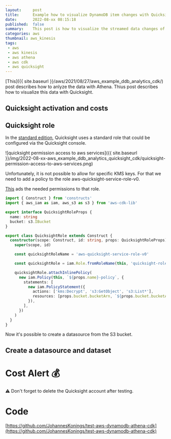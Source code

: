 ```yaml
---
layout:     post
title:      Example how to visualize DynamoDB item changes with Quicksight (S3 source) created with CDK
date:       2022-08-xx 08:15:18
published:  false
summary:    This post is how to visualize the streamed data changes of a DynamoDb table via Kinesis Data Stream and Kinesis Firehose to S3. Build with CDK.
categories: aws
thumbnail: aws_kinesis
tags:
 - aws
 - aws kinesis
 - aws athena
 - aws cdk
 - aws quicksight
---
```


[This]({{ site.baseurl }}/aws/2021/08/27/aws_example_ddb_analytics_cdk/) post describes how to anlyze the data with Athena. Thius post describes how to visualize this data with Quicksight.

## Quicksight activation and costs

## Quicksight role

In the [standard edition](https://docs.aws.amazon.com/quicksight/latest/user/security_iam_service-with-iam.html#security-create-iam-role), Quicksight uses a standard role that could be configured via the Quicksight console.

![quicksight permission access to aws services]({{ site.baseurl }}/img/2022-08-xx-aws_example_ddb_analytics_quicksight_cdk/quicksight-permission-access-to-aws-services.png)

Unfortunately, it is not possible to allow for specific KMS keys. For that we need to add a policy to the role aws-quicksight-service-role-v0.

[This](https://github.com/JohannesKonings/test-aws-dynamodb-athena-cdk/blob/main/cdk/lib/quicksight/quicksight-role.ts) ads the needed permissions to that role.

```typescript
import { Construct } from 'constructs'
import { aws_iam as iam, aws_s3 as s3 } from 'aws-cdk-lib'

export interface QuicksightRoleProps {
  name: string
  bucket: s3.IBucket
}

export class QuicksightRole extends Construct {
  constructor(scope: Construct, id: string, props: QuicksightRoleProps) {
    super(scope, id)

    const quicksightRoleName = 'aws-quicksight-service-role-v0'

    const quicksightRole = iam.Role.fromRoleName(this, 'quicksight-role', quicksightRoleName)

    quicksightRole.attachInlinePolicy(
      new iam.Policy(this, `${props.name}-policy`, {
        statements: [
          new iam.PolicyStatement({
            actions: ['kms:Decrypt', 's3:GetObject', 's3:List*'],
            resources: [props.bucket.bucketArn, `${props.bucket.bucketArn}/*`, props.bucket.encryptionKey!.keyArn],
          }),
        ],
      })
    )
  }
}
```

Now it's possible to create a datasource from the S3 bucket.


## Create a datasource and dataset




# Cost Alert 💰

⚠️ Don't forget to delete the Quicksight account after testing.

# Code

[https://github.com/JohannesKonings/test-aws-dynamodb-athena-cdk](https://github.com/JohannesKonings/test-aws-dynamodb-athena-cdk)

